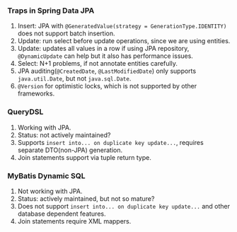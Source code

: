 ### Traps in Spring Data JPA
1. Insert: JPA with `@GeneratedValue(strategy = GenerationType.IDENTITY)` does not support batch insertion.
2. Update: run select before update operations, since we are using entities.
3. Update: updates all values in a row if using JPA repository, `@DynamicUpdate` can help but it also has performance issues.
4. Select: N+1 problems, if not annotate entities carefully.
5. JPA auditing(`@CreatedDate`, `@LastModifiedDate`) only supports `java.util.Date`, but not `java.sql.Date`.
6. `@Version` for optimistic locks, which is not supported by other frameworks.

### QueryDSL
1. Working with JPA.
2. Status: not actively maintained?
3. Supports `insert into... on duplicate key update...`, requires separate DTO(non-JPA) generation.
4. Join statements support via tuple return type.

### MyBatis Dynamic SQL
1. Not working with JPA.
2. Status: actively maintained, but not so mature?
3. Does not support `insert into... on duplicate key update...` and other database dependent features.
4. Join statements require XML mappers.
